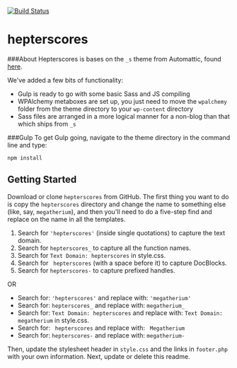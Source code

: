 [![Build Status](https://travis-ci.org/Automattic/_s.svg?branch=master)](https://travis-ci.org/Automattic/_s)

hepterscores
===

###About
Hepterscores is bases on the `_s` theme from Automattic, found [here](http://underscores.me).

We've added a few bits of functionality:
* Gulp is ready to go with some basic Sass and JS compiling
* WPAlchemy metaboxes are set up, you just need to move the `wpalchemy` folder from the theme directory to your `wp-content` directory
* Sass files are arranged in a more logical manner for a non-blog than that which ships from `_s`



###Gulp
To get Gulp going, navigate to the theme directory in the command line and type:

	npm install




Getting Started
---------------

Download or clone `hepterscores` from GitHub. The first thing you want to do is copy the `hepterscores` directory and change the name to something else (like, say, `megatherium`), and then you'll need to do a five-step find and replace on the name in all the templates.

1. Search for `'hepterscores'` (inside single quotations) to capture the text domain.
2. Search for `hepterscores_` to capture all the function names.
3. Search for `Text Domain: hepterscores` in style.css.
4. Search for <code>&nbsp;hepterscores</code> (with a space before it) to capture DocBlocks.
5. Search for `hepterscores-` to capture prefixed handles.

OR

* Search for: `'hepterscores'` and replace with: `'megatherium'`
* Search for: `hepterscores_` and replace with: `megatherium_`
* Search for: `Text Domain: hepterscores` and replace with: `Text Domain: megatherium` in style.css.
* Search for: <code>&nbsp;hepterscores</code> and replace with: <code>&nbsp;Megatherium</code>
* Search for: `hepterscores-` and replace with: `megatherium-`

Then, update the stylesheet header in `style.css` and the links in `footer.php` with your own information. Next, update or delete this readme.
